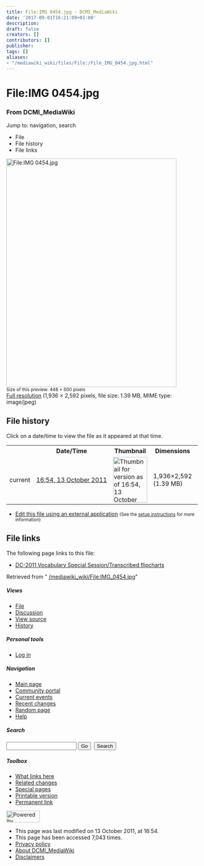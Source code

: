```yaml
---
title: File:IMG 0454.jpg - DCMI_MediaWiki
date: '2017-09-01T16:21:09+01:00'
description: 
draft: false
creators: []
contributors: []
publisher: 
tags: []
aliases:
- "/mediawiki_wiki/files/File:/File_IMG_0454.jpg.html"
---
```


<a id="top"></a>
# File:IMG 0454.jpg

### From DCMI\_MediaWiki

Jump to: navigation, search
<!-- start content -->
- File
- File history
- File links

 [<img alt="File:IMG 0454.jpg" src="/images/4/43/IMG_0454.jpg" width="448" height="600">](/mediawiki_wiki/files/IMG_0454.jpg)  
<small>Size of this preview: 448 × 600 pixels</small>  
 [Full resolution](/images/4/43/IMG_0454.jpg)‎ (1,936 × 2,592 pixels, file size: 1.39 MB, MIME type: image/jpeg)
<!-- 
NewPP limit report
Preprocessor node count: 0/1000000
Post-expand include size: 0/2097152 bytes
Template argument size: 0/2097152 bytes
Expensive parser function count: 0/100
-->
## File history

Click on a date/time to view the file as it appeared at that time.

<table class="wikitable filehistory">
  <tr>
    <td></td>
    <th>Date/Time</th>
    <th>Thumbnail</th>
    <th>Dimensions</th>
    <th>User</th>
    <th>Comment</th>
  </tr>
  <tr>
    <td>current</td>
    <td class="filehistory-selected" style="white-space: nowrap;"><a href="/mediawiki_wiki/files/IMG_0454.jpg">16:54, 13 October 2011</a></td>
    <td><a href="/images/4/43/IMG_0454.jpg"><img alt="Thumbnail for version as of 16:54, 13 October 2011" src="/images/4/43/IMG_0454.jpg" width="90" height="120"></a></td>
    <td>1,936×2,592 <span style="white-space: nowrap;">(1.39 MB)</span>
    </td>
    <td>
      <a href="/index.php/User:TomBaker" title="User:TomBaker" class="mw-userlink">TomBaker</a> <span style="white-space: nowrap;"> <span class="mw-usertoollinks">(<a href="/index.php?title=User_talk:TomBaker&amp;action=edit&amp;redlink=1" class="new" title="User talk:TomBaker (page does not exist)">Talk</a> | <a href="/index.php/Special:Contributions/TomBaker" title="Special:Contributions/TomBaker">contribs</a>)</span></span>
    </td>
    <td></td>
  </tr>
</table>

  

- [Edit this file using an external application](/index.php?title=File:IMG_0454.jpg&action=edit&externaledit=true&mode=file "File:IMG 0454.jpg") <small>(See the <a href="http://www.mediawiki.org/wiki/Manual:External_editors" class="external text" rel="nofollow">setup instructions</a> for more information)</small>

## File links

The following page links to this file:

- [DC-2011 Vocabulary Special Session/Transcribed flipcharts](/index.php/DC-2011_Vocabulary_Special_Session/Transcribed_flipcharts "DC-2011 Vocabulary Special Session/Transcribed flipcharts")

Retrieved from " [/mediawiki_wiki/File:IMG\_0454.jpg](/mediawiki_wiki/files/File:/File:IMG_0454.jpg.html)"

<!-- end content -->

##### Views

- [File](/mediawiki_wiki/files/File:/File:IMG_0454.jpg.html)
- [Discussion](/index.php?title=File_talk:IMG_0454.jpg&action=edit&redlink=1 "Discussion about the content page [t]")
- [View source](/index.php?title=File:IMG_0454.jpg&action=edit "This page is protected.
You can view its source [e]")
- [History](/index.php?title=File:IMG_0454.jpg&action=history "Past revisions of this page [h]")

##### Personal tools

- [Log in](/index.php?title=Special:UserLogin&returnto=File:IMG_0454.jpg "You are encouraged to log in; however, it is not mandatory [o]")

<script type="text/javascript"> if (window.isMSIE55) fixalpha(); </script>

##### Navigation

- [Main page](/index.php/Main_Page "Visit the main page [z]")
- [Community portal](/index.php/DCMI_MediaWiki:Community_portal "About the project, what you can do, where to find things")
- [Current events](/index.php/DCMI_MediaWiki:Current_events "Find background information on current events")
- [Recent changes](/index.php/Special:RecentChanges "The list of recent changes in the wiki [r]")
- [Random page](/index.php/Special:Random "Load a random page [x]")
- [Help](/index.php/Help:Contents "The place to find out")

##### <label for="searchInput">Search</label>

<form action="/index.php" id="searchform">
				<input type="hidden" name="title" value="Special:Search">
				<input id="searchInput" title="Search DCMI_MediaWiki" accesskey="f" type="search" name="search">
				<input type="submit" name="go" class="searchButton" id="searchGoButton" value="Go" title="Go to a page with this exact name if exists"> 
				<input type="submit" name="fulltext" class="searchButton" id="mw-searchButton" value="Search" title="Search the pages for this text">
			</form>

##### Toolbox

- [What links here](/index.php/Special:WhatLinksHere/File:IMG_0454.jpg "List of all wiki pages that link here [j]")
- [Related changes](/index.php/Special:RecentChangesLinked/File:IMG_0454.jpg "Recent changes in pages linked from this page [k]")
- [Special pages](/index.php/Special:SpecialPages "List of all special pages [q]")
- [Printable version](/index.php?title=File:IMG_0454.jpg&printable=yes "Printable version of this page [p]")
- [Permanent link](/index.php?title=File:IMG_0454.jpg&oldid=1287 "Permanent link to this revision of the page")

<!-- end of the left (by default at least) column -->

 [<img src="/skins/common/images/poweredby_mediawiki_88x31.png" height="31" width="88" alt="Powered by MediaWiki">](http://www.mediawiki.org/)

- This page was last modified on 13 October 2011, at 16:54.
- This page has been accessed 7,043 times.
- [Privacy policy](/index.php/DCMI_MediaWiki:Privacy_policy "DCMI MediaWiki:Privacy policy")
- [About DCMI\_MediaWiki](/index.php/DCMI_MediaWiki:About "DCMI MediaWiki:About")
- [Disclaimers](/index.php/DCMI_MediaWiki:General_disclaimer "DCMI MediaWiki:General disclaimer")

<script>if (window.runOnloadHook) runOnloadHook();</script><!-- Served in 0.452 secs. -->

